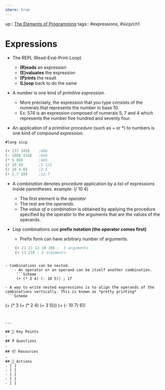 ```yaml
---
share: true
---
```

up:: [The Elements of Programming](./The%20Elements%20of%20Programming.md)
tags:: #expressions, #sicp/ch1 

# Expressions
- The REPL (Read-Eval-Print-Loop)
	- **(R)eads** an expression
	- **(E)valuates** the expression
	- **(P)rints** the result
	- **(L)oop** back to do the same

- A number is one kind of *primitive expression*.
	- More precisely, the expression that you type consists of the numerals that represents the number in base 10. 
	- Ex: 574 is an expression composed of numerals 5, 7 and 4 which represents the number five hundred and seventy four.

- An application of a *primitive procedure* (such as + or \*)  to  numbers is one kind of *compound expression*.
```Scheme
#lang sicp

(+ 137 349)    ;486
(- 1000 334)   ;666
(* 5 99)       ;485
(/ 10 4)       ;2 1/2
(/ 10 4.0)     ;2.5
(+ 2.7 10)     ;12.7
```

- A *combination* denotes procedure application by a list of expressions inside parentheses. example: (/ 10 4)
	- The first element is the *operator*
	- The rest are the *operands*.
	- The *value of a combination* is obtained by applying the procedure specified by the operator to the arguments that are the values of the operands.
	
- Lisp combinations use **prefix notation (the operator comes first)**
	- Prefix form can have arbitrary number of arguments.
	 ```Scheme
	  (+ 21 21 12 10 39) ;  5 arguments
	  (+ 11 23) ; 2 arguments
```

- Combinations can be nested.
	- An operator or an operand can be itself another combination.
	 ```Scheme
	 (+ (* 3 4) (- 10 5)) ; 17
```

	- A way to write nested expressions is to align the operands of the combinations vertically. This is known as *pretty printing*
	 ```Scheme
(+ (* 3
      (+ (* 2 4)
         (+ 3 5)))
   (+ (- 10 7)
      6))
```
	

---

## 🔑 Key Points
- 
## ❓ Questions
- 
## 📦 Resources
- 
## 🎯 Actions
- [ ] 
- [ ] 
- [ ] 
- [ ] 
- [ ] 